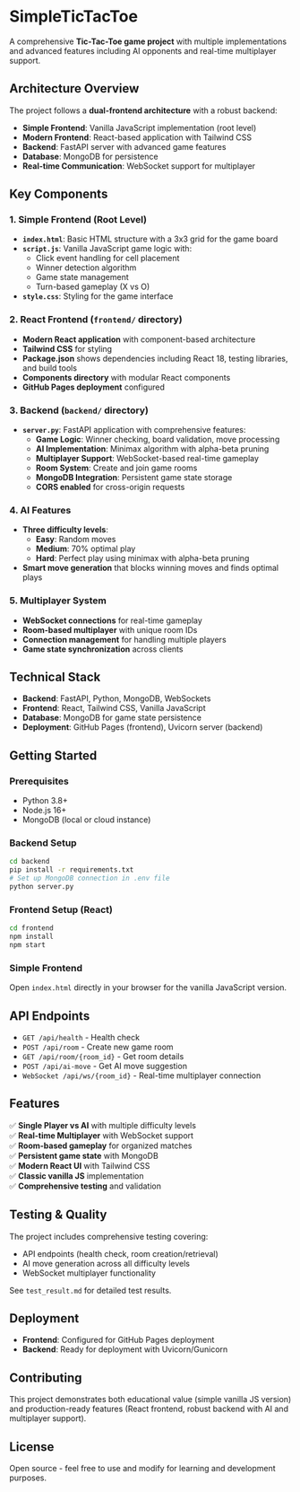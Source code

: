# SimpleTicTacToe

A comprehensive **Tic-Tac-Toe game project** with multiple implementations and advanced features including AI opponents and real-time multiplayer support.

## **Architecture Overview**

The project follows a **dual-frontend architecture** with a robust backend:

* **Simple Frontend**: Vanilla JavaScript implementation (root level)
* **Modern Frontend**: React-based application with Tailwind CSS
* **Backend**: FastAPI server with advanced game features
* **Database**: MongoDB for persistence
* **Real-time Communication**: WebSocket support for multiplayer

## **Key Components**

### **1. Simple Frontend (Root Level)**
- **`index.html`**: Basic HTML structure with a 3x3 grid for the game board
- **`script.js`**: Vanilla JavaScript game logic with:
  - Click event handling for cell placement
  - Winner detection algorithm
  - Game state management
  - Turn-based gameplay (X vs O)
- **`style.css`**: Styling for the game interface

### **2. React Frontend (`frontend/` directory)**
- **Modern React application** with component-based architecture
- **Tailwind CSS** for styling
- **Package.json** shows dependencies including React 18, testing libraries, and build tools
- **Components directory** with modular React components
- **GitHub Pages deployment** configured

### **3. Backend (`backend/` directory)**
- **`server.py`**: FastAPI application with comprehensive features:
  - **Game Logic**: Winner checking, board validation, move processing
  - **AI Implementation**: Minimax algorithm with alpha-beta pruning
  - **Multiplayer Support**: WebSocket-based real-time gameplay
  - **Room System**: Create and join game rooms
  - **MongoDB Integration**: Persistent game state storage
  - **CORS enabled** for cross-origin requests

### **4. AI Features**
- **Three difficulty levels**:
  - **Easy**: Random moves
  - **Medium**: 70% optimal play
  - **Hard**: Perfect play using minimax with alpha-beta pruning
- **Smart move generation** that blocks winning moves and finds optimal plays

### **5. Multiplayer System**
- **WebSocket connections** for real-time gameplay
- **Room-based multiplayer** with unique room IDs
- **Connection management** for handling multiple players
- **Game state synchronization** across clients

## **Technical Stack**

* **Backend**: FastAPI, Python, MongoDB, WebSockets
* **Frontend**: React, Tailwind CSS, Vanilla JavaScript
* **Database**: MongoDB for game state persistence
* **Deployment**: GitHub Pages (frontend), Uvicorn server (backend)

## **Getting Started**

### **Prerequisites**
- Python 3.8+
- Node.js 16+
- MongoDB (local or cloud instance)

### **Backend Setup**
```bash
cd backend
pip install -r requirements.txt
# Set up MongoDB connection in .env file
python server.py
```

### **Frontend Setup (React)**
```bash
cd frontend
npm install
npm start
```

### **Simple Frontend**
Open `index.html` directly in your browser for the vanilla JavaScript version.

## **API Endpoints**

- `GET /api/health` - Health check
- `POST /api/room` - Create new game room
- `GET /api/room/{room_id}` - Get room details
- `POST /api/ai-move` - Get AI move suggestion
- `WebSocket /api/ws/{room_id}` - Real-time multiplayer connection

## **Features**

✅ **Single Player vs AI** with multiple difficulty levels  
✅ **Real-time Multiplayer** with WebSocket support  
✅ **Room-based gameplay** for organized matches  
✅ **Persistent game state** with MongoDB  
✅ **Modern React UI** with Tailwind CSS  
✅ **Classic vanilla JS** implementation  
✅ **Comprehensive testing** and validation  

## **Testing & Quality**

The project includes comprehensive testing covering:
- API endpoints (health check, room creation/retrieval)
- AI move generation across all difficulty levels
- WebSocket multiplayer functionality

See `test_result.md` for detailed test results.

## **Deployment**

- **Frontend**: Configured for GitHub Pages deployment
- **Backend**: Ready for deployment with Uvicorn/Gunicorn

## **Contributing**

This project demonstrates both educational value (simple vanilla JS version) and production-ready features (React frontend, robust backend with AI and multiplayer support).

## **License**

Open source - feel free to use and modify for learning and development purposes.
